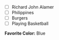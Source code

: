 - [ ] Richard John Alamer
- [ ] Philippines
- [ ] Burgers
- [ ] Playing Basketball

**Favorite Color:** Blue

